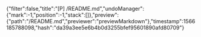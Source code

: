 {"filter":false,"title":"[P] /README.md","undoManager":{"mark":-1,"position":-1,"stack":[]},"preview":{"path":"/README.md","previewer":"previewMarkdown"},"timestamp":1566185788098,"hash":"da39a3ee5e6b4b0d3255bfef95601890afd80709"}